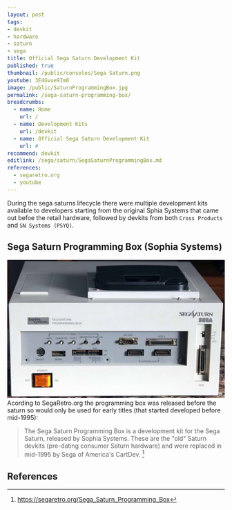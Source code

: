 ```yaml
---
layout: post
tags:
- devkit
- hardware
- saturn
- sega
title: Official Sega Saturn Development Kit
published: true
thumbnail: /public/consoles/Sega Saturn.png
youtube: 3E4Gvue9Im8
image: /public/SaturnProgrammingBox.jpg
permalink: /sega-saturn-programming-box/
breadcrumbs:
  - name: Home
    url: /
  - name: Development Kits
    url: /devkit
  - name: Official Sega Saturn Development Kit
    url: #
recommend: devkit
editlink: /sega/saturn/SegaSaturnProgrammingBox.md
references:
  - segaretro.org
  - youtube
---
```


During the sega saturns lifecycle there were multiple development kits available to developers starting from the original Sphia Systems that came out befoe the retail hardware, followed by devkits from both `Cross Products` and `SN Systems (PSYQ)`.

## Sega Saturn Programming Box (Sophia Systems)
<img src="/public/SaturnProgrammingBox.jpg" />
Acording to SegaRetro.org the programming box was released before the saturn so would only be used for early titles (that started developed before mid-1995):

> The Sega Saturn Programming Box is a development kit for the Sega Saturn, released by Sophia Systems. 
> These are the "old" Saturn devkits (pre-dating consumer Saturn hardware) and were replaced in mid-1995 by Sega of America's CartDev. [^1]


## References
[^1]: https://segaretro.org/Sega_Saturn_Programming_Box
[^2]: https://segaretro.org/Sophia_Systems
